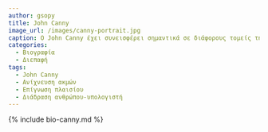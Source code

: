 ```yaml
---
author: gsopy
title: John Canny
image_url: /images/canny-portrait.jpg
caption: Ο John Canny έχει συνεισφέρει σημαντικά σε διάφορους τομείς της επιστήμης των υπολογιστών όπως η διάδραση ανθρώπου-υπολογιστή, τα γραφικά υπολογιστών, η επίγνωση πλαισίου και η τεχνητή νοημοσύνη.
categories:
  - Βιογραφία
  - Διεπαφή
tags:
  - John Canny
  - Ανίχνευση ακμών
  - Επίγνωση πλαισίου
  - Διάδραση ανθρώπου-υπολογιστή
---
```


{% include bio-canny.md %}
